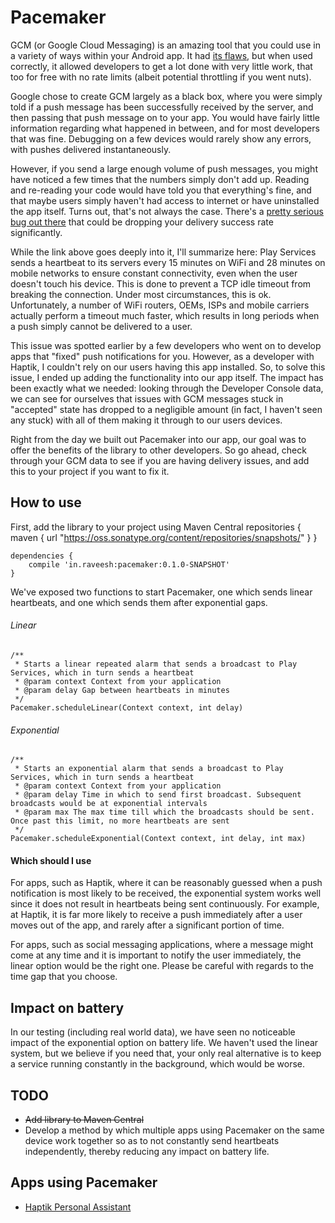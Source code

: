 # Pacemaker

GCM (or Google Cloud Messaging) is an amazing tool that you could use in a variety of ways within your Android app. It had [its flaws](https://blog.pushbullet.com/2014/02/12/keeping-google-cloud-messaging-for-android-working-reliably-techincal-post/), but when used correctly, it allowed developers to get a lot done with very little work, that too for free with no rate limits (albeit potential throttling if you went nuts).

Google chose to create GCM largely as a black box, where you were simply told if a push message has been successfully received by the server, and then passing that push message on to your app. You would have fairly little information regarding what happened in between, and for most developers that was fine. Debugging on a few devices would rarely show any errors, with pushes delivered instantaneously.

However, if you send a large enough volume of push messages, you might have noticed a few times that the numbers simply don't add up. Reading and re-reading your code would have told you that everything's fine, and that maybe users simply haven't had access to internet or have uninstalled the app itself. Turns out, that's not always the case. There's a [pretty serious bug out there](http://forum.xda-developers.com/showthread.php?t=2142503) that could be dropping your delivery success rate significantly.

While the link above goes deeply into it, I'll summarize here: Play Services sends a heartbeat to its servers every 15 minutes on WiFi and 28 minutes on mobile networks to ensure constant connectivity, even when the user doesn't touch his device. This is done to prevent a TCP idle timeout from breaking the connection. Under most circumstances, this is ok. Unfortunately, a number of WiFi routers, OEMs, ISPs and mobile carriers actually perform a timeout much faster, which results in long periods when a push simply cannot be delivered to a user.

This issue was spotted earlier by a few developers who went on to develop apps that "fixed" push notifications for you. However, as a developer with Haptik, I couldn't rely on our users having this app installed. So, to solve this issue, I ended up adding the functionality into our app itself. The impact has been exactly what we needed: looking through the Developer Console data, we can see for ourselves that issues with GCM messages stuck in "accepted" state has dropped to a negligible amount (in fact, I haven't seen any stuck) with all of them making it through to our users devices.

Right from the day we built out Pacemaker into our app, our goal was to offer the benefits of the library to other developers. So go ahead, check through your GCM data to see if you are having delivery issues, and add this to your project if you want to fix it.

## How to use

First, add the library to your project using Maven Central
    repositories {
        maven { url "https://oss.sonatype.org/content/repositories/snapshots/" }
    }

    dependencies {
        compile 'in.raveesh:pacemaker:0.1.0-SNAPSHOT'
    }

We've exposed two functions to start Pacemaker, one which sends linear heartbeats, and one which sends them after exponential gaps.

###### Linear

    /**
     * Starts a linear repeated alarm that sends a broadcast to Play Services, which in turn sends a heartbeat
     * @param context Context from your application
     * @param delay Gap between heartbeats in minutes
     */
    Pacemaker.scheduleLinear(Context context, int delay)

###### Exponential

    /**
     * Starts an exponential alarm that sends a broadcast to Play Services, which in turn sends a heartbeat
     * @param context Context from your application
     * @param delay Time in which to send first broadcast. Subsequent broadcasts would be at exponential intervals
     * @param max The max time till which the broadcasts should be sent. Once past this limit, no more heartbeats are sent
     */
    Pacemaker.scheduleExponential(Context context, int delay, int max) 

#### Which should I use
For apps, such as Haptik, where it can be reasonably guessed when a push notification is most likely to be received, the exponential system works well since it does not result in heartbeats being sent continuously. For example, at Haptik, it is far more likely to receive a push immediately after a user moves out of the app, and rarely after a significant portion of time.

For apps, such as social messaging applications, where a message might come at any time and it is important to notify the user immediately, the linear option would be the right one. Please be careful with regards to the time gap that you choose.

## Impact on battery
In our testing (including real world data), we have seen no noticeable impact of the exponential option on battery life. We haven't used the linear system, but we believe if you need that, your only real alternative is to keep a service running constantly in the background, which would be worse.

## TODO
- ~~Add library to Maven Central~~
- Develop a method by which multiple apps using Pacemaker on the same device work together so as to not constantly send heartbeats independently, thereby reducing any impact on battery life.

## Apps using Pacemaker
- [Haptik Personal Assistant](https://play.google.com/store/apps/details?id=co.haptik)
